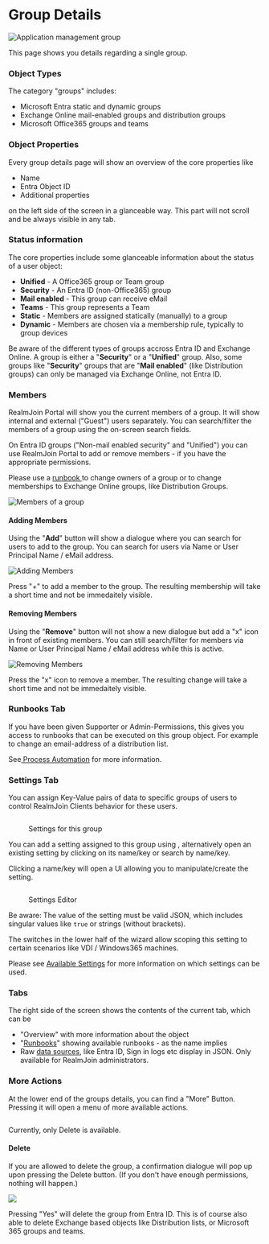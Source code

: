 # Group Details

![Application management group](<../../../.gitbook/assets/image (98).png>)

This page shows you details regarding a single group.

### Object Types

The category "groups" includes:

* Microsoft Entra static and dynamic groups
* Exchange Online mail-enabled groups and distribution groups
* Microsoft Office365 groups and teams

### **Object Properties**

Every group details page will show an overview of the core properties like

* Name
* Entra Object ID
* Additional properties&#x20;

on the left side of the screen in a glanceable way. This part will not scroll and be always visible in any tab.

### Status information

The core properties include some glanceable information about the status of a user object:

* **Unified** - A Office365 group or Team group
* **Security** - An Entra ID (non-Office365) group
* **Mail enabled** - This group can receive eMail
* **Teams** - This group represents a Team
* **Static** - Members are assigned statically (manually) to a group
* **Dynamic** - Members are chosen via a membership rule, typically to group devices

Be aware of the different types of groups accross Entra ID and Exchange Online. A group is either a "**Security**" or a "**Unified**" group. Also, some groups like "**Security**" groups that are "**Mail enabled**" (like Distribution groups) can only be managed via Exchange Online, not Entra ID.

### Members

RealmJoin Portal will show you the current members of a group. It will show internal and external ("Guest") users separately. You can search/filter the members of a group using the on-screen search fields.

On Entra ID groups ("Non-mail enabled security" and "Unified") you can use RealmJoin Portal to add or remove members - if you have the appropriate permissions.&#x20;

Please use a [runbook ](../../automation/runbooks/)to change owners of a group or to change memberships to Exchange Online groups, like Distribution Groups.

![Members of a group](<../../../.gitbook/assets/image (205).png>)

#### Adding Members

Using the "**Add**" button will show a dialogue where you can search for users to add to the group. You can search for users via Name or User Principal Name / eMail address.

![Adding Members](<../../../.gitbook/assets/image (217).png>)

Press "+" to add a member to the group. The resulting membership will take a short time and not be immedaitely visible.

#### Removing Members

Using the "**Remove**" button will not show a new dialogue but add a "x" icon in front of existing members. You can still search/filter for members via Name or User Principal Name / eMail address while this is active.

![Removing Members](<../../../.gitbook/assets/image (75).png>)

Press the "x" icon to remove a member. The resulting change will take a short time and not be immedaitely visible.

### Runbooks Tab

If you have been given Supporter or Admin-Permissions, this gives you access to runbooks that can be executed on this group object. For example to change an email-address of a distribution list.

See[ Process Automation](../../automation/runbooks/) for more information.

### Settings Tab

You can assign Key-Value pairs of data to specific groups of users to control RealmJoin Clients behavior for these users.

<figure><img src="../../../.gitbook/assets/image (147).png" alt=""><figcaption><p>Settings for this group</p></figcaption></figure>

You can add a setting assigned to this group using <img src="../../../.gitbook/assets/image (66).png" alt="" data-size="line">, alternatively open an existing setting by clicking on its name/key or search by name/key.

Clicking a name/key will open a UI allowing you to manipulate/create the setting.&#x20;

<figure><img src="../../../.gitbook/assets/image (204).png" alt=""><figcaption><p>Settings Editor</p></figcaption></figure>

Be aware: The value of the setting must be valid JSON, which includes singular values like `true` or strings (without brackets).

The switches in the lower half of the wizard allow scoping this setting to certain scenarios like VDI / Windows365 machines.

Please see [Available Settings](../user-and-group-settings/additional-settings.md) for more information on which settings can be used.

### Tabs

The right side of the screen shows the contents of the current tab, which can be&#x20;

* "Overview" with more information about the object
* "[Runbooks](../../automation/runbooks/)" showing available runbooks - as the name implies
* Raw [data sources](../user-group-device-management.md#data-sources), like Entra ID, Sign in logs etc display in JSON. Only available for RealmJoin administrators.

### More Actions

At the lower end of the groups details, you can find a "More" Button. Pressing it will open a menu of more available actions.&#x20;

<img src="../../../.gitbook/assets/image (214).png" alt="" data-size="original">

Currently, only Delete is available.&#x20;

#### Delete

If you are allowed to delete the group, a confirmation dialogue will pop up upon pressing the Delete button. (If you don't have enough permissions, nothing will happen.)

![](<../../../.gitbook/assets/image (126).png>)

Pressing "Yes" will delete the group from Entra ID. This is of course also able to delete Exchange based objects like Distribution lists, or Microsoft 365 groups and teams.
